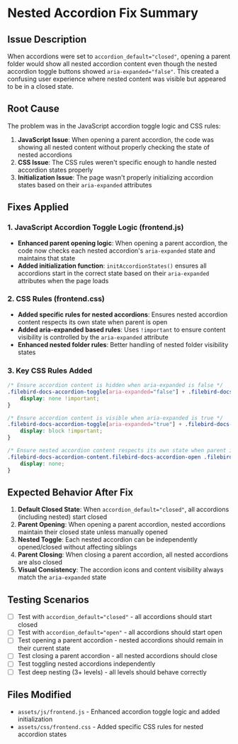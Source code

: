# Nested Accordion Fix Summary

## Issue Description
When accordions were set to `accordion_default="closed"`, opening a parent folder would show all nested accordion content even though the nested accordion toggle buttons showed `aria-expanded="false"`. This created a confusing user experience where nested content was visible but appeared to be in a closed state.

## Root Cause
The problem was in the JavaScript accordion toggle logic and CSS rules:

1. **JavaScript Issue**: When opening a parent accordion, the code was showing all nested content without properly checking the state of nested accordions
2. **CSS Issue**: The CSS rules weren't specific enough to handle nested accordion states properly
3. **Initialization Issue**: The page wasn't properly initializing accordion states based on their `aria-expanded` attributes

## Fixes Applied

### 1. JavaScript Accordion Toggle Logic (frontend.js)
- **Enhanced parent opening logic**: When opening a parent accordion, the code now checks each nested accordion's `aria-expanded` state and maintains that state
- **Added initialization function**: `initAccordionStates()` ensures all accordions start in the correct state based on their `aria-expanded` attributes when the page loads

### 2. CSS Rules (frontend.css)
- **Added specific rules for nested accordions**: Ensures nested accordion content respects its own state when parent is open
- **Added aria-expanded based rules**: Uses `!important` to ensure content visibility is controlled by the `aria-expanded` attribute
- **Enhanced nested folder rules**: Better handling of nested folder visibility states

### 3. Key CSS Rules Added
```css
/* Ensure accordion content is hidden when aria-expanded is false */
.filebird-docs-accordion-toggle[aria-expanded="false"] + .filebird-docs-accordion-content {
    display: none !important;
}

/* Ensure accordion content is visible when aria-expanded is true */
.filebird-docs-accordion-toggle[aria-expanded="true"] + .filebird-docs-accordion-content {
    display: block !important;
}

/* Ensure nested accordion content respects its own state when parent is open */
.filebird-docs-accordion-content.filebird-docs-accordion-open .filebird-docs-accordion-content:not(.filebird-docs-accordion-open) {
    display: none;
}
```

## Expected Behavior After Fix
1. **Default Closed State**: When `accordion_default="closed"`, all accordions (including nested) start closed
2. **Parent Opening**: When opening a parent accordion, nested accordions maintain their closed state unless manually opened
3. **Nested Toggle**: Each nested accordion can be independently opened/closed without affecting siblings
4. **Parent Closing**: When closing a parent accordion, all nested accordions are also closed
5. **Visual Consistency**: The accordion icons and content visibility always match the `aria-expanded` state

## Testing Scenarios
- [ ] Test with `accordion_default="closed"` - all accordions should start closed
- [ ] Test with `accordion_default="open"` - all accordions should start open
- [ ] Test opening a parent accordion - nested accordions should remain in their current state
- [ ] Test closing a parent accordion - all nested accordions should close
- [ ] Test toggling nested accordions independently
- [ ] Test deep nesting (3+ levels) - all levels should behave correctly

## Files Modified
- `assets/js/frontend.js` - Enhanced accordion toggle logic and added initialization
- `assets/css/frontend.css` - Added specific CSS rules for nested accordion states 